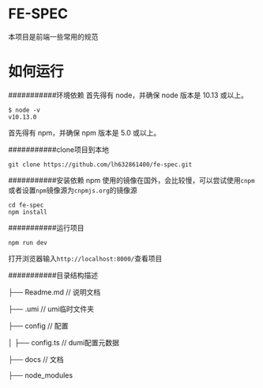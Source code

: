 FE-SPEC
===========================
本项目是前端一些常用的规范

如何运行
===========================

###########环境依赖
首先得有 node，并确保 node 版本是 10.13 或以上。

```
$ node -v
v10.13.0
```
首先得有 npm，并确保 npm 版本是 5.0 或以上。

###########clone项目到本地
```
git clone https://github.com/lh632861400/fe-spec.git
```

###########安装依赖
npm 使用的镜像在国外，会比较慢，可以尝试使用`cnpm`或者设置`npm`镜像源为`cnpmjs.org`的镜像源
```
cd fe-spec
npm install
```

###########运行项目
```
npm run dev
```
打开浏览器输入`http://localhost:8000/`查看项目


###########目录结构描述

├── Readme.md                   // 说明文档

├── .umi                         // umi临时文件夹

├── config                      // 配置

│   ├── config.ts              // dumi配置元数据

├── docs                         // 文档

├── node_modules   